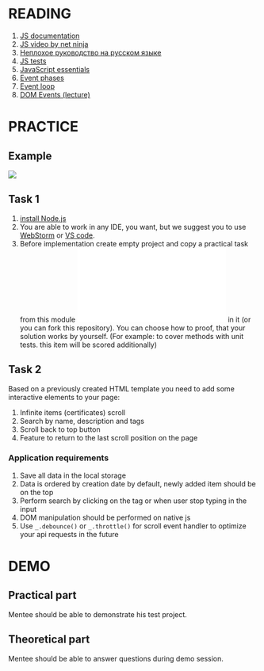 # READING

1. [JS documentation](https://developer.mozilla.org/en-US/docs/Web/JavaScript)
2. [JS video by net ninja](https://www.youtube.com/c/TheNetNinja/playlists)
3. [Неплохое руководство на русском языке](https://learn.javascript.ru/)
4. [JS tests](https://jestjs.io/ru/)
5. [JavaScript essentials](https://www.linkedin.com/learning/javascript-essential-training-3/)
6. [Event phases](https://www.smashingmagazine.com/2013/11/an-introduction-to-dom-events/)
7. [Event loop](https://www.youtube.com/watch?v=8aGhZQkoFbQ)
8. [DOM Events (lecture)](https://youtu.be/1Z2FYFZ_trI)

# PRACTICE
## Example

![](media/js_dom_task_demo.gif)

## Task 1

1. [install Node.js](https://nodejs.org/en/)
2. You are able to work in any IDE, you want, but we suggest you to use [WebStorm](https://www.jetbrains.com/ru-ru/webstorm/) or [VS code](https://code.visualstudio.com/).
3. Before implementation create empty project and copy a practical task from this module ![js_practical_task.js](media/js_practical_task.js) in it (or you can fork this repository). You can choose how to proof, that your solution works by yourself. (For example: to cover methods with unit tests. this item will be scored additionally)

## Task 2

Based on a previously created HTML template you need to add some  interactive elements to your page:
1. Infinite items (certificates) scroll
2. Search by name, description and tags
3. Scroll back to top button
4. Feature to return to the last scroll position on the page

### Application requirements

1. Save all data in the local storage
2. Data is ordered by creation date by default, newly added item should be on the top
3. Perform search by clicking on the tag or when user stop typing in the input
4. DOM manipulation should be performed on native js
5. Use `_.debounce()` or `_.throttle()` for scroll event handler to optimize your api requests in the future

# DEMO
## Practical part

Mentee should be able to demonstrate his test project.

## Theoretical part

Mentee should be able to answer questions during demo session.